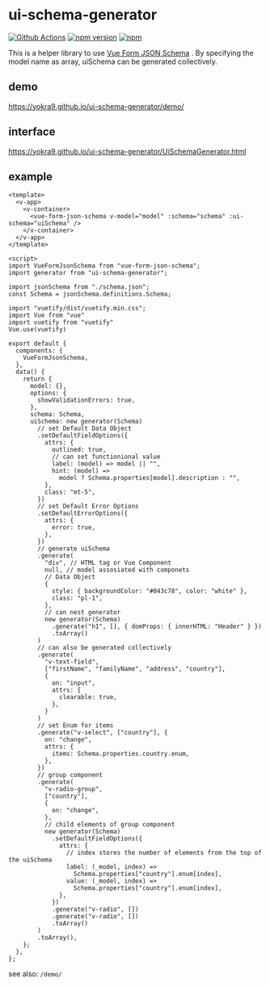 # ui-schema-generator

[![Github Actions](https://github.com/yokra9/ui-schema-generator/actions/workflows/node.js.yml/badge.svg)](https://github.com/yokra9/ui-schema-generator/actions/workflows/node.js.yml)
[![npm version](https://badge.fury.io/js/ui-schema-generator.svg)](https://badge.fury.io/js/ui-schema-generator)
[![npm](https://img.shields.io/npm/dt/ui-schema-generator)](https://badge.fury.io/js/ui-schema-generator)

This is a helper library to use [Vue Form JSON Schema](https://github.com/jarvelov/vue-form-json-schema) . By specifying the model name as array, uiSchema can be generated collectively.

## demo

<https://yokra9.github.io/ui-schema-generator/demo/>

## interface

<https://yokra9.github.io/ui-schema-generator/UiSchemaGenerator.html>

## example

```vue
<template>
  <v-app>
    <v-container>
      <vue-form-json-schema v-model="model" :schema="schema" :ui-schema="uiSchema" />
    </v-container>
  </v-app>
</template>

<script>
import VueFormJsonSchema from "vue-form-json-schema";
import generator from "ui-schema-generator";

import jsonSchema from "./schema.json";
const Schema = jsonSchema.definitions.Schema;

import "vuetify/dist/vuetify.min.css";
import Vue from "vue"
import vuetify from "vuetify"
Vue.use(vuetify)

export default {
  components: {
    VueFormJsonSchema,
  },
  data() {
    return {
      model: {},
      options: {
        showValidationErrors: true,
      },
      schema: Schema,
      uiSchema: new generator(Schema)
        // set Default Data Object
        .setDefaultFieldOptions({
          attrs: {
            outlined: true,
            // can set functionional value
            label: (model) => model || "",
            hint: (model) =>
              model ? Schema.properties[model].description : "",
          },
          class: "mt-5",
        })
        // set Default Error Options
        .setDefaultErrorOptions({
          attrs: {
            error: true,
          },
        })
        // generate uiSchema
        .generate(
          "div", // HTML tag or Vue Component
          null, // model assosiated with componets 
          // Data Object
          {
            style: { backgroundColor: "#043c78", color: "white" },
            class: "pl-1",
          },
          // can nest generator
          new generator(Schema)
            .generate("h1", [], { domProps: { innerHTML: "Header" } })
            .toArray()
        )
        // can also be generated collectively
        .generate(
          "v-text-field",
          ["firstName", "familyName", "address", "country"],
          {
            on: "input",
            attrs: {
              clearable: true,
            },
          }
        )
        // set Enum for items
        .generate("v-select", ["country"], {
          on: "change",
          attrs: {
            items: Schema.properties.country.enum,
          },
        })
        // group component
        .generate(
          "v-radio-group",
          ["country"],
          {
            on: "change",
          },
          // child elements of group component
          new generator(Schema)
            .setDefaultFieldOptions({
              attrs: {
                // index stores the number of elements from the top of the uiSchema
                label: (_model, index) =>
                  Schema.properties["country"].enum[index],
                value: (_model, index) =>
                  Schema.properties["country"].enum[index],
              },
            })
            .generate("v-radio", [])
            .generate("v-radio", [])
            .toArray()
        )
        .toArray(),
    };
  },
};
```

see also: `/demo/`
